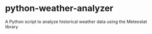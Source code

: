 # python-weather-analyzer
A Python script to analyze historical weather data using the Meteostat library
